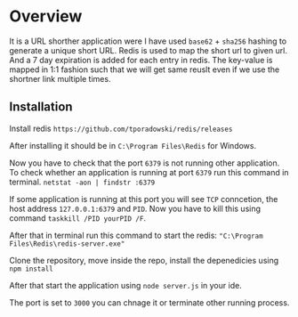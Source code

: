 # Overview

It is a URL shorther application were I have used `base62` + `sha256` hashing to generate a unique short URL. Redis is used to map the short url to given url. And a 7 day expiration is added for each entry in redis. The key-value is mapped in 1:1 fashion such that we will get same reuslt even if we use the shortner link multiple times.


## Installation

Install redis `https://github.com/tporadowski/redis/releases`

After installing it should be in `C:\Program Files\Redis` for Windows.

Now you have to check that the port `6379` is not running other application. To check whether an application is running at port `6379` run this command in terminal.
`netstat -aon | findstr :6379`

If some application is running at this port you will see `TCP` conncetion, the host address `127.0.0.1:6379` and `PID`. Now you have to kill this using command `taskkill /PID yourPID /F`.

After that in terminal run this command to start the redis: `"C:\Program Files\Redis\redis-server.exe"`


Clone the repository, move inside the repo, install the depenedicies using `npm install`

After that start the application using `node server.js` in your ide.

The port is set to `3000` you can chnage it or terminate other running process.